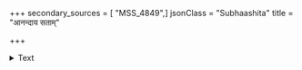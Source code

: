 +++
secondary_sources = [ "MSS_4849",]
jsonClass = "Subhaashita"
title = "आनन्दाय सताम्"

+++

<details><summary>Text</summary>

आनन्दाय सतां भूयात् सुभाषितमिदं मम।  
पृथक्पद्धतिसंमिश्रपरिच्छेदैर्मनोरमम्॥
</details>
